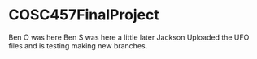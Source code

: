 # COSC457FinalProject
Ben O was here
Ben S was here a little later
Jackson Uploaded the UFO files and is testing making new branches. 
